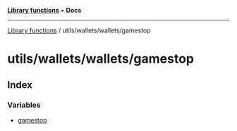 [**Library functions**](../../../../README.md) • **Docs**

***

[Library functions](../../../../modules.md) / utils/wallets/wallets/gamestop

# utils/wallets/wallets/gamestop

## Index

### Variables

- [gamestop](variables/gamestop.md)
